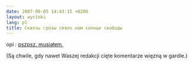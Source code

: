 ```yaml
---
date: 2007-06-05 14:43:15 +0200
layout: wycinki
lang: pl
title: Сквозь грозы сияло нам солнце свободы
---
```


opi
: [pszpsz. musiałem.](http://bronikowski.com/upload/silaWPokoju.png 'pożal się koledze')

(Są chwile, gdy nawet Waszej redakcji cięte komentarze więzną w gardle.)
